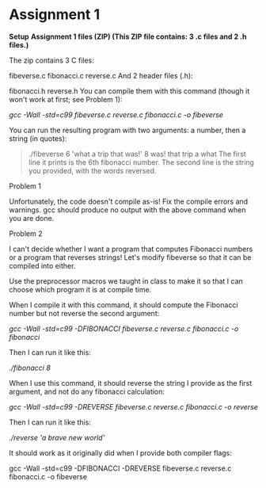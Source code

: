Assignment 1
==========================

**Setup**
**Assignment 1 files (ZIP) (This ZIP file contains: 3 .c files and 2 .h files.)**

The zip contains 3 C files:

fibeverse.c
fibonacci.c
reverse.c
And 2 header files (.h):

fibonacci.h
reverse.h
You can compile them with this command (though it won't work at first; see Problem 1):

*gcc -Wall -std=c99 fibeverse.c reverse.c fibonacci.c -o fibeverse*

You can run the resulting program with two arguments: a number, then a string (in quotes):

>./fibeverse 6 'what a trip that was!' 
>8 
>was! that trip a what
The first line it prints is the 6th fibonacci number. The second line is the string you provided, with the words reversed.

Problem 1

Unfortunately, the code doesn't compile as-is! Fix the compile errors and warnings. gcc should produce no output with the above command when you are done.

Problem 2

I can't decide whether I want a program that computes Fibonacci numbers or a program that reverses strings! Let's modify fibeverse so that it can be compiled into either.

Use the preprocessor macros we taught in class to make it so that I can choose which program it is at compile time.

When I compile it with this command, it should compute the Fibonacci number but not reverse the second argument:

*gcc -Wall -std=c99 -DFIBONACCI fibeverse.c reverse.c fibonacci.c -o fibonacci*

Then I can run it like this:

*./fibonacci 8*

When I use this command, it should reverse the string I provide as the first argument, and not do any fibonacci calculation:

*gcc -Wall -std=c99 -DREVERSE fibeverse.c reverse.c fibonacci.c -o reverse*

Then I can run it like this:

*./reverse 'a brave new world'*

It should work as it originally did when I provide both compiler flags:

gcc -Wall -std=c99 -DFIBONACCI -DREVERSE fibeverse.c reverse.c fibonacci.c -o fibeverse